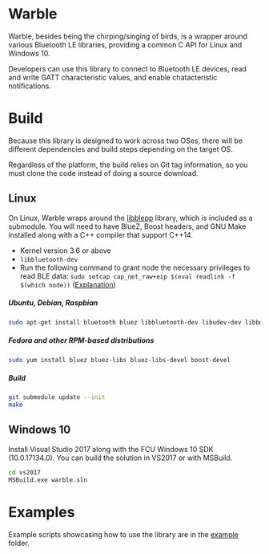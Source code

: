 # Warble
Warble, besides being the chirping/singing of birds, is a wrapper around various Bluetooth LE libraries, providing a common C API for 
Linux and Windows 10.

Developers can use this library to connect to Bluetooth LE devices, read and write GATT characteristic values, and enable chatacteristic 
notifications.

# Build
Because this library is designed to work across two OSes, there will be different dependencies and build steps depending on the target OS.

Regardless of the platform, the build relies on Git tag information, so you must clone the code instead of doing a source download.  

## Linux
On Linux, Warble wraps around the [libblepp](https://github.com/edrosten/libblepp) library, which is included as a submodule.  You 
will need to have BlueZ, Boost headers, and GNU Make installed along with a C++ compiler that support C++14.  

 * Kernel version 3.6 or above
 * `libbluetooth-dev`
 * Run the following command to grant node the necessary privileges to read BLE data: `sudo setcap cap_net_raw+eip $(eval readlink -f $(which node))` ([Explanation](https://github.com/abandonware/noble#running-without-rootsudo-linux-specific))

##### Ubuntu, Debian, Raspbian

```sh
sudo apt-get install bluetooth bluez libbluetooth-dev libudev-dev libboost-all-dev build-essential
```

##### Fedora and other RPM-based distributions

```sh
sudo yum install bluez bluez-libs bluez-libs-devel boost-devel
```

##### Build 

```bash
git submodule update --init
make
```

## Windows 10
Install Visual Studio 2017 along with the FCU Windows 10 SDK (10.0.17134.0).  You can build the solution in VS2017 or with MSBuild.

```bat
cd vs2017
MSBuild.exe warble.sln
```

# Examples
Example scripts showcasing how to use the library are in the [example](https://github.com/mbientlab/warble/blob/master/example) folder.  
